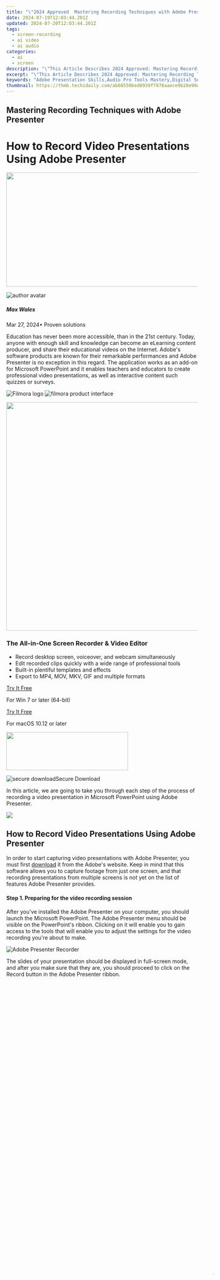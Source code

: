 ```yaml
---
title: "\"2024 Approved  Mastering Recording Techniques with Adobe Presenter\""
date: 2024-07-19T12:03:44.201Z
updated: 2024-07-20T12:03:44.201Z
tags: 
  - screen-recording
  - ai video
  - ai audio
categories: 
  - ai
  - screen
description: "\"This Article Describes 2024 Approved: Mastering Recording Techniques with Adobe Presenter\""
excerpt: "\"This Article Describes 2024 Approved: Mastering Recording Techniques with Adobe Presenter\""
keywords: "Adobe Presentation Skills,Audio Pro Tools Mastery,Digital Sound Mixing Tips,Effective Recording Methods,Advanced Presentation Tech,Professional Sound Engineering,Creative Audio Setup Guide"
thumbnail: https://thmb.techidaily.com/ab68550bed8939ff878aaece9b28e90d8b0465006aaa80a48dab2ef20ecc47cd.jpg
---
```


## Mastering Recording Techniques with Adobe Presenter

# How to Record Video Presentations Using Adobe Presenter

<!-- affiliate ads begin -->
<a href="https://aofit.pxf.io/c/5597632/1399701/16396" target="_top" id="1399701"><img src="//a.impactradius-go.com/display-ad/16396-1399701" border="0" alt="" width="960" height="300"/></a><img height="0" width="0" src="https://imp.pxf.io/i/5597632/1399701/16396" style="position:absolute;visibility:hidden;" border="0" />
<!-- affiliate ads end -->
![author avatar](https://images.wondershare.com/filmora/article-images/max-wales-author.jpg)

##### Max Wales

 Mar 27, 2024• Proven solutions

Education has never been more accessible, than in the 21st century. Today, anyone with enough skill and knowledge can become an eLearning content producer, and share their educational videos on the Internet. Adobe's software products are known for their remarkable performances and Adobe Presenter is no exception in this regard. The application works as an add-on for Microsoft PowerPoint and it enables teachers and educators to create professional video presentations, as well as interactive content such quizzes or surveys.

![Filmora logo](https://images.wondershare.com/filmora/logo_icon/wondershare-filmora-logo-horizontal.png) ![filmora product interface](https://images.wondershare.com/filmora/images/common/filmora-product-banner.png)

<!-- affiliate ads begin -->
<a href="https://unicoeye.pxf.io/c/5597632/2084399/18498" target="_top" id="2084399"><img src="//a.impactradius-go.com/display-ad/18498-2084399" border="0" alt="" width="1125" height="600"/></a><img height="0" width="0" src="https://imp.pxf.io/i/5597632/2084399/18498" style="position:absolute;visibility:hidden;" border="0" />
<!-- affiliate ads end -->
### The All-in-One Screen Recorder & Video Editor

* Record desktop screen, voiceover, and webcam simultaneously
* Edit recorded clips quickly with a wide range of professional tools
* Built-in plentiful templates and effects
* Export to MP4, MOV, MKV, GIF and multiple formats

[Try It Free](https://tools.techidaily.com/wondershare/filmora/download/)

For Win 7 or later (64-bit)

[Try It Free](https://tools.techidaily.com/wondershare/filmora/download/)

For macOS 10.12 or later

<!-- affiliate ads begin -->
<a href="https://godlikehost.sjv.io/c/5597632/1920054/21774" target="_top" id="1920054"><img src="//a.impactradius-go.com/display-ad/21774-1920054" border="0" alt="" width="320" height="100"/></a><img height="0" width="0" src="https://imp.pxf.io/i/5597632/1920054/21774" style="position:absolute;visibility:hidden;" border="0" />
<!-- affiliate ads end -->
![secure download](https://static.wondershare.com/images-filmora/images/common/securety.svg)Secure Download

In this article, we are going to take you through each step of the process of recording a video presentation in Microsoft PowerPoint using Adobe Presenter.

<!-- affiliate ads begin -->
<a href="https://shop.mondly.com/affiliate.php?ACCOUNT=ATISTUDI&AFFILIATE=108875&PATH=https%3A%2F%2Fwww.mondly.com%3FAFFILIATE%3D108875%26RESOURCE%3D%2BGeneral%2B970x90%2B"><img src="https://secure.avangate.com/images/merchant/69c418c33ec2e1a4267fa9bb77fa1428/general-970x90.gif" border="0"></a>
<!-- affiliate ads end -->
## How to Record Video Presentations Using Adobe Presenter

In order to start capturing video presentations with Adobe Presenter, you must first [download](https://www.adobe.com/products/presenter.html) it from the Adobe's website. Keep in mind that this software allows you to capture footage from just one screen, and that recording presentations from multiple screens is not yet on the list of features Adobe Presenter provides.

#### Step 1. Preparing for the video recording session

After you've installed the Adobe Presenter on your computer, you should launch the Microsoft PowerPoint. The Adobe Presenter menu should be visible on the PowerPoint's ribbon. Clicking on it will enable you to gain access to the tools that will enable you to adjust the settings for the video recording you're about to make.

![ Adobe Presenter Recorder ](https://images.wondershare.com/filmora/article-images/adobe-presenter-interface.jpg)

The slides of your presentation should be displayed in full-screen mode, and after you make sure that they are, you should proceed to click on the Record button in the Adobe Presenter ribbon.

<!-- affiliate ads begin -->
<span id="1793213">
					<video width="1080" height="1620" style="cursor:pointer"
           poster="//a.impactradius-go.com/display-clicktoplayimage/1793213.jpeg"
           onclick="if(!this.playClicked){this.play();this.setAttribute('controls',true);this.playClicked=true;}">
	   <source src="//a.impactradius-go.com/display-ad/19135-1793213">
	   <img src="//a.impactradius-go.com/display-clicktoplayimage/1793213.jpeg" style="border: none; height: 100%; width: 100%; object-fit: contain">
	</video>
	<div style="width:1080px;text-align:center"><a href="javascript:window.open(decodeURIComponent('https%3A%2F%2Ftinyland.pxf.io%2Fc%2F5597632%2F1793213%2F19135'), '_blank');void(0);">Click here</a></div>
</span>
<img height="0" width="0" src="https://imp.pxf.io/i/5597632/1793213/19135" style="position:absolute;visibility:hidden;" border="0" />
<!-- affiliate ads end -->
![ Adobe Presenter Recorder ](https://images.wondershare.com/filmora/article-images/adobe-presenter-record.jpg)

#### Step 2.Choose the type of video

Clicking on the Record button will launch the Adobe Presenter Express and you will be asked to choose between Webcam, Screen and Both options. Which option you'll choose depends on what type of video you want to create. The Webcam option records only the footage from the computer's webcam, while the Screen option captures the on-screen activities. The Both option enables you to combine Webcam and Screen recordings in a single video.

![ Adobe Presenter Recorder ](https://images.wondershare.com/filmora/article-images/adobe-presenter-record-options.jpg)

All projects you were working on recently, will be displayed in the Recent Projects menu, that is located directly below the video recording options. Clicking on the four-square icon in the Recent Projects menu enables you to import existing projects into the Adobe Presenter.

#### Step 3.Adjust the video recording settings

<!-- affiliate ads begin -->

<!-- affiliate ads end -->
![ Adobe Presenter Recorder ](https://images.wondershare.com/filmora/article-images/adobe-presenter-choose-microphone.jpg)

In the New Project window, you'll be able to easily select the camera and microphone by clicking on their icons at the bottom of the screen. If you would like to add narration to your video presentation you should use an external microphone to ensure that the audio quality meets the highest standards.

The Adobe Presenter always captures videos in HD quality, but if your computer doesn't provide support for this video resolution, the software will automatically adjust the size of the video to the highest video resolution your computer can capture.

#### Step 4. Start Recording

Click on the Play icon to start recording. Regardless of the recording mode you've selected, the session will start after three seconds. If you are recording in the Both mode, you will be able to capture the webcam feed as well as the computer's screen. Adobe Presenter allows you to place the webcam window on the left or right side of the screen, you can easily accomplish this by clicking on the blue Both icon.

During the recording session, you can pause the recording and you can resume the session whenever you want. Clicking on the Done icon will enable you to conclude the video recording session.

**Conclusion:**

One of Adobe Presenter's greatest advantages is the fact that it allows you to continue working

The Adobe Presenter is fast, powerful and so easy to use that literally anyone can learn how to make video presentations in a short period of time. We'd love to hear all about your favorite software for creation of video presentations, so feel free to share your opinions in the comments.

![author avatar](https://images.wondershare.com/filmora/article-images/max-wales-author.jpg)

Max Wales

Max Wales is a writer and a lover of all things video.

Follow @Max Wales

##### Max Wales

 Mar 27, 2024• Proven solutions

Education has never been more accessible, than in the 21st century. Today, anyone with enough skill and knowledge can become an eLearning content producer, and share their educational videos on the Internet. Adobe's software products are known for their remarkable performances and Adobe Presenter is no exception in this regard. The application works as an add-on for Microsoft PowerPoint and it enables teachers and educators to create professional video presentations, as well as interactive content such quizzes or surveys.

![Filmora logo](https://images.wondershare.com/filmora/logo_icon/wondershare-filmora-logo-horizontal.png) ![filmora product interface](https://images.wondershare.com/filmora/images/common/filmora-product-banner.png)

### The All-in-One Screen Recorder & Video Editor

* Record desktop screen, voiceover, and webcam simultaneously
* Edit recorded clips quickly with a wide range of professional tools
* Built-in plentiful templates and effects
* Export to MP4, MOV, MKV, GIF and multiple formats

[Try It Free](https://tools.techidaily.com/wondershare/filmora/download/)

For Win 7 or later (64-bit)

[Try It Free](https://tools.techidaily.com/wondershare/filmora/download/)

For macOS 10.12 or later

![secure download](https://static.wondershare.com/images-filmora/images/common/securety.svg)Secure Download

In this article, we are going to take you through each step of the process of recording a video presentation in Microsoft PowerPoint using Adobe Presenter.

## How to Record Video Presentations Using Adobe Presenter

In order to start capturing video presentations with Adobe Presenter, you must first [download](https://www.adobe.com/products/presenter.html) it from the Adobe's website. Keep in mind that this software allows you to capture footage from just one screen, and that recording presentations from multiple screens is not yet on the list of features Adobe Presenter provides.

#### Step 1. Preparing for the video recording session

After you've installed the Adobe Presenter on your computer, you should launch the Microsoft PowerPoint. The Adobe Presenter menu should be visible on the PowerPoint's ribbon. Clicking on it will enable you to gain access to the tools that will enable you to adjust the settings for the video recording you're about to make.

<!-- affiliate ads begin -->
<a href="https://ursime.pxf.io/c/5597632/2092236/16384" target="_top" id="2092236"><img src="//a.impactradius-go.com/display-ad/16384-2092236" border="0" alt="" width="1920" height="329"/></a><img height="0" width="0" src="https://imp.pxf.io/i/5597632/2092236/16384" style="position:absolute;visibility:hidden;" border="0" />
<!-- affiliate ads end -->
![ Adobe Presenter Recorder ](https://images.wondershare.com/filmora/article-images/adobe-presenter-interface.jpg)

The slides of your presentation should be displayed in full-screen mode, and after you make sure that they are, you should proceed to click on the Record button in the Adobe Presenter ribbon.

<!-- affiliate ads begin -->
<a href="https://secure.2checkout.com/order/checkout.php?PRODS=40203538&QTY=1&AFFILIATE=108875&CART=1"><img src="https://secure.avangate.com/images/merchant/cc4b82e826b52ec41c810301548e8f48/products/audio-to-text-transcription-software.png" border="0">EaseText Audio to Text Converter for Windows (Personal Edition) - An intelligent tool to transcribe & convert audio to text freely </a>
<!-- affiliate ads end -->
![ Adobe Presenter Recorder ](https://images.wondershare.com/filmora/article-images/adobe-presenter-record.jpg)

#### Step 2.Choose the type of video

Clicking on the Record button will launch the Adobe Presenter Express and you will be asked to choose between Webcam, Screen and Both options. Which option you'll choose depends on what type of video you want to create. The Webcam option records only the footage from the computer's webcam, while the Screen option captures the on-screen activities. The Both option enables you to combine Webcam and Screen recordings in a single video.

<!-- affiliate ads begin -->
<a href="https://shop.emeditor.com/order/checkout.php?PRODS=4610657&QTY=1&AFFILIATE=108875&CART=1"><img src="https://www.emeditor.com/wp-content/uploads/2024/06/emeditor_chat_ai.png" border="0">
EmEditor is a fast, lightweight, yet extensible, easy-to-use text editor, code editor, CSV editor, and large file viewer for Windows. Both native 64-bit and 32-bit builds are available, and moreover, the 64-bit includes separate builds for SSE2 (128-bit), AVX-2 (256-bit), and AVX-512 (512-bit) instruction sets. New versions support AI-assisted writing.</a>
<!-- affiliate ads end -->
![ Adobe Presenter Recorder ](https://images.wondershare.com/filmora/article-images/adobe-presenter-record-options.jpg)

All projects you were working on recently, will be displayed in the Recent Projects menu, that is located directly below the video recording options. Clicking on the four-square icon in the Recent Projects menu enables you to import existing projects into the Adobe Presenter.

#### Step 3.Adjust the video recording settings

![ Adobe Presenter Recorder ](https://images.wondershare.com/filmora/article-images/adobe-presenter-choose-microphone.jpg)

In the New Project window, you'll be able to easily select the camera and microphone by clicking on their icons at the bottom of the screen. If you would like to add narration to your video presentation you should use an external microphone to ensure that the audio quality meets the highest standards.

The Adobe Presenter always captures videos in HD quality, but if your computer doesn't provide support for this video resolution, the software will automatically adjust the size of the video to the highest video resolution your computer can capture.

#### Step 4. Start Recording

Click on the Play icon to start recording. Regardless of the recording mode you've selected, the session will start after three seconds. If you are recording in the Both mode, you will be able to capture the webcam feed as well as the computer's screen. Adobe Presenter allows you to place the webcam window on the left or right side of the screen, you can easily accomplish this by clicking on the blue Both icon.

During the recording session, you can pause the recording and you can resume the session whenever you want. Clicking on the Done icon will enable you to conclude the video recording session.

**Conclusion:**

One of Adobe Presenter's greatest advantages is the fact that it allows you to continue working

The Adobe Presenter is fast, powerful and so easy to use that literally anyone can learn how to make video presentations in a short period of time. We'd love to hear all about your favorite software for creation of video presentations, so feel free to share your opinions in the comments.

![author avatar](https://images.wondershare.com/filmora/article-images/max-wales-author.jpg)

Max Wales

Max Wales is a writer and a lover of all things video.

Follow @Max Wales

##### Max Wales

 Mar 27, 2024• Proven solutions

Education has never been more accessible, than in the 21st century. Today, anyone with enough skill and knowledge can become an eLearning content producer, and share their educational videos on the Internet. Adobe's software products are known for their remarkable performances and Adobe Presenter is no exception in this regard. The application works as an add-on for Microsoft PowerPoint and it enables teachers and educators to create professional video presentations, as well as interactive content such quizzes or surveys.

![Filmora logo](https://images.wondershare.com/filmora/logo_icon/wondershare-filmora-logo-horizontal.png) ![filmora product interface](https://images.wondershare.com/filmora/images/common/filmora-product-banner.png)

### The All-in-One Screen Recorder & Video Editor

* Record desktop screen, voiceover, and webcam simultaneously
* Edit recorded clips quickly with a wide range of professional tools
* Built-in plentiful templates and effects
* Export to MP4, MOV, MKV, GIF and multiple formats

[Try It Free](https://tools.techidaily.com/wondershare/filmora/download/)

For Win 7 or later (64-bit)

[Try It Free](https://tools.techidaily.com/wondershare/filmora/download/)

For macOS 10.12 or later

![secure download](https://static.wondershare.com/images-filmora/images/common/securety.svg)Secure Download

In this article, we are going to take you through each step of the process of recording a video presentation in Microsoft PowerPoint using Adobe Presenter.

## How to Record Video Presentations Using Adobe Presenter

In order to start capturing video presentations with Adobe Presenter, you must first [download](https://www.adobe.com/products/presenter.html) it from the Adobe's website. Keep in mind that this software allows you to capture footage from just one screen, and that recording presentations from multiple screens is not yet on the list of features Adobe Presenter provides.

#### Step 1. Preparing for the video recording session

After you've installed the Adobe Presenter on your computer, you should launch the Microsoft PowerPoint. The Adobe Presenter menu should be visible on the PowerPoint's ribbon. Clicking on it will enable you to gain access to the tools that will enable you to adjust the settings for the video recording you're about to make.

<!-- affiliate ads begin -->
<a href="https://zonlipartnershipprogram.pxf.io/c/5597632/1611407/17882" target="_top" id="1611407"><img src="//a.impactradius-go.com/display-ad/17882-1611407" border="0" alt="" width="300" height="485"/></a><img height="0" width="0" src="https://imp.pxf.io/i/5597632/1611407/17882" style="position:absolute;visibility:hidden;" border="0" />
<!-- affiliate ads end -->
![ Adobe Presenter Recorder ](https://images.wondershare.com/filmora/article-images/adobe-presenter-interface.jpg)

The slides of your presentation should be displayed in full-screen mode, and after you make sure that they are, you should proceed to click on the Record button in the Adobe Presenter ribbon.

<!-- affiliate ads begin -->
<a href="https://secure.2checkout.com/order/checkout.php?PRODS=4715391&QTY=1&AFFILIATE=108875&CART=1"><img src="https://secure.avangate.com/images/merchant/7f687767ccf20fcea1c9dc4a5adc2326/Digisigner_banner_728_x_90_color_version.png" border="0"></a>
<!-- affiliate ads end -->
![ Adobe Presenter Recorder ](https://images.wondershare.com/filmora/article-images/adobe-presenter-record.jpg)

#### Step 2.Choose the type of video

Clicking on the Record button will launch the Adobe Presenter Express and you will be asked to choose between Webcam, Screen and Both options. Which option you'll choose depends on what type of video you want to create. The Webcam option records only the footage from the computer's webcam, while the Screen option captures the on-screen activities. The Both option enables you to combine Webcam and Screen recordings in a single video.

![ Adobe Presenter Recorder ](https://images.wondershare.com/filmora/article-images/adobe-presenter-record-options.jpg)

All projects you were working on recently, will be displayed in the Recent Projects menu, that is located directly below the video recording options. Clicking on the four-square icon in the Recent Projects menu enables you to import existing projects into the Adobe Presenter.

#### Step 3.Adjust the video recording settings

![ Adobe Presenter Recorder ](https://images.wondershare.com/filmora/article-images/adobe-presenter-choose-microphone.jpg)

In the New Project window, you'll be able to easily select the camera and microphone by clicking on their icons at the bottom of the screen. If you would like to add narration to your video presentation you should use an external microphone to ensure that the audio quality meets the highest standards.

The Adobe Presenter always captures videos in HD quality, but if your computer doesn't provide support for this video resolution, the software will automatically adjust the size of the video to the highest video resolution your computer can capture.

#### Step 4. Start Recording

Click on the Play icon to start recording. Regardless of the recording mode you've selected, the session will start after three seconds. If you are recording in the Both mode, you will be able to capture the webcam feed as well as the computer's screen. Adobe Presenter allows you to place the webcam window on the left or right side of the screen, you can easily accomplish this by clicking on the blue Both icon.

During the recording session, you can pause the recording and you can resume the session whenever you want. Clicking on the Done icon will enable you to conclude the video recording session.

**Conclusion:**

One of Adobe Presenter's greatest advantages is the fact that it allows you to continue working

The Adobe Presenter is fast, powerful and so easy to use that literally anyone can learn how to make video presentations in a short period of time. We'd love to hear all about your favorite software for creation of video presentations, so feel free to share your opinions in the comments.

![author avatar](https://images.wondershare.com/filmora/article-images/max-wales-author.jpg)

Max Wales

Max Wales is a writer and a lover of all things video.

Follow @Max Wales

##### Max Wales

 Mar 27, 2024• Proven solutions

Education has never been more accessible, than in the 21st century. Today, anyone with enough skill and knowledge can become an eLearning content producer, and share their educational videos on the Internet. Adobe's software products are known for their remarkable performances and Adobe Presenter is no exception in this regard. The application works as an add-on for Microsoft PowerPoint and it enables teachers and educators to create professional video presentations, as well as interactive content such quizzes or surveys.

<!-- affiliate ads begin -->
<a href="https://secure.2checkout.com/order/checkout.php?PRODS=4726807&QTY=1&AFFILIATE=108875&CART=1"><img src="https://secure.avangate.com/images/merchant/c14a8df1e1b4d5297e9cb30cb34d5a00/products/copy_copy_power-tools-48.png" border="0">Power Tools add-on for Google Sheets, Lifetime subscription</a>
<!-- affiliate ads end -->
![Filmora logo](https://images.wondershare.com/filmora/logo_icon/wondershare-filmora-logo-horizontal.png) ![filmora product interface](https://images.wondershare.com/filmora/images/common/filmora-product-banner.png)

<!-- affiliate ads begin -->
<a href="https://purchase.swifdoo.com/order/checkout.php?PRODS=40002580&QTY=1&AFFILIATE=108875&CART=1"><img src="https://secure.avangate.com/images/merchant/8b932759a5a04ddb34bf79e3f9072e4b/products/3_Product%20box%20white-1024x1024.png" border="0">SwifDoo PDF 2-Year Plan</a>
<!-- affiliate ads end -->
### The All-in-One Screen Recorder & Video Editor

* Record desktop screen, voiceover, and webcam simultaneously
* Edit recorded clips quickly with a wide range of professional tools
* Built-in plentiful templates and effects
* Export to MP4, MOV, MKV, GIF and multiple formats

[Try It Free](https://tools.techidaily.com/wondershare/filmora/download/)

For Win 7 or later (64-bit)

[Try It Free](https://tools.techidaily.com/wondershare/filmora/download/)

For macOS 10.12 or later

<!-- affiliate ads begin -->
<a href="https://modlily.sjv.io/c/5597632/2072819/17059" target="_top" id="2072819"><img src="//a.impactradius-go.com/display-ad/17059-2072819" border="0" alt="" width="300" height="250"/></a><img height="0" width="0" src="https://imp.pxf.io/i/5597632/2072819/17059" style="position:absolute;visibility:hidden;" border="0" />
<!-- affiliate ads end -->
![secure download](https://static.wondershare.com/images-filmora/images/common/securety.svg)Secure Download

In this article, we are going to take you through each step of the process of recording a video presentation in Microsoft PowerPoint using Adobe Presenter.

## How to Record Video Presentations Using Adobe Presenter

In order to start capturing video presentations with Adobe Presenter, you must first [download](https://www.adobe.com/products/presenter.html) it from the Adobe's website. Keep in mind that this software allows you to capture footage from just one screen, and that recording presentations from multiple screens is not yet on the list of features Adobe Presenter provides.

#### Step 1. Preparing for the video recording session

After you've installed the Adobe Presenter on your computer, you should launch the Microsoft PowerPoint. The Adobe Presenter menu should be visible on the PowerPoint's ribbon. Clicking on it will enable you to gain access to the tools that will enable you to adjust the settings for the video recording you're about to make.

<!-- affiliate ads begin -->
<a href="https://printrendy.pxf.io/c/5597632/1453719/17020" target="_top" id="1453719"><img src="//a.impactradius-go.com/display-ad/17020-1453719" border="0" alt="" width="300" height="250"/></a><img height="0" width="0" src="https://imp.pxf.io/i/5597632/1453719/17020" style="position:absolute;visibility:hidden;" border="0" />
<!-- affiliate ads end -->
![ Adobe Presenter Recorder ](https://images.wondershare.com/filmora/article-images/adobe-presenter-interface.jpg)

The slides of your presentation should be displayed in full-screen mode, and after you make sure that they are, you should proceed to click on the Record button in the Adobe Presenter ribbon.

![ Adobe Presenter Recorder ](https://images.wondershare.com/filmora/article-images/adobe-presenter-record.jpg)

#### Step 2.Choose the type of video

Clicking on the Record button will launch the Adobe Presenter Express and you will be asked to choose between Webcam, Screen and Both options. Which option you'll choose depends on what type of video you want to create. The Webcam option records only the footage from the computer's webcam, while the Screen option captures the on-screen activities. The Both option enables you to combine Webcam and Screen recordings in a single video.

![ Adobe Presenter Recorder ](https://images.wondershare.com/filmora/article-images/adobe-presenter-record-options.jpg)

All projects you were working on recently, will be displayed in the Recent Projects menu, that is located directly below the video recording options. Clicking on the four-square icon in the Recent Projects menu enables you to import existing projects into the Adobe Presenter.

#### Step 3.Adjust the video recording settings

![ Adobe Presenter Recorder ](https://images.wondershare.com/filmora/article-images/adobe-presenter-choose-microphone.jpg)

In the New Project window, you'll be able to easily select the camera and microphone by clicking on their icons at the bottom of the screen. If you would like to add narration to your video presentation you should use an external microphone to ensure that the audio quality meets the highest standards.

The Adobe Presenter always captures videos in HD quality, but if your computer doesn't provide support for this video resolution, the software will automatically adjust the size of the video to the highest video resolution your computer can capture.

#### Step 4. Start Recording

Click on the Play icon to start recording. Regardless of the recording mode you've selected, the session will start after three seconds. If you are recording in the Both mode, you will be able to capture the webcam feed as well as the computer's screen. Adobe Presenter allows you to place the webcam window on the left or right side of the screen, you can easily accomplish this by clicking on the blue Both icon.

During the recording session, you can pause the recording and you can resume the session whenever you want. Clicking on the Done icon will enable you to conclude the video recording session.

**Conclusion:**

One of Adobe Presenter's greatest advantages is the fact that it allows you to continue working

The Adobe Presenter is fast, powerful and so easy to use that literally anyone can learn how to make video presentations in a short period of time. We'd love to hear all about your favorite software for creation of video presentations, so feel free to share your opinions in the comments.

![author avatar](https://images.wondershare.com/filmora/article-images/max-wales-author.jpg)

Max Wales

Max Wales is a writer and a lover of all things video.

Follow @Max Wales

<ins class="adsbygoogle"
     style="display:block"
     data-ad-format="autorelaxed"
     data-ad-client="ca-pub-7571918770474297"
     data-ad-slot="1223367746"></ins>

<ins class="adsbygoogle"
     style="display:block"
     data-ad-format="autorelaxed"
     data-ad-client="ca-pub-7571918770474297"
     data-ad-slot="1223367746"></ins>



<ins class="adsbygoogle"
     style="display:block"
     data-ad-client="ca-pub-7571918770474297"
     data-ad-slot="8358498916"
     data-ad-format="auto"
     data-full-width-responsive="true"></ins>






<span class="atpl-alsoreadstyle">Also read:</span>
<div><ul>
<li><a href="https://screen-sharing-recording.techidaily.com/new-2024-approved-windowsmac-meeting-record-skype-guide/"><u>[New] 2024 Approved  Windows/Mac Meeting Record - Skype Guide</u></a></li>
<li><a href="https://screen-sharing-recording.techidaily.com/new-blurred-background-the-beginners-guide-to-avoid-distractions/"><u>[New] Blurred Background  The Beginner's Guide to Avoid Distractions</u></a></li>
<li><a href="https://facebook-record-videos.techidaily.com/new-elevate-your-vlogging-mastering-tripod-angles-and-positions-for-2024/"><u>[New] Elevate Your Vlogging  Mastering Tripod Angles and Positions for 2024</u></a></li>
<li><a href="https://screen-sharing-recording.techidaily.com/new-elite-video-grabber-pro-windows-edition/"><u>[New] Elite Video Grabber Pro (Windows Edition)</u></a></li>
<li><a href="https://screen-sharing-recording.techidaily.com/new-gameboy-advance-mastered-android-emulator-selection/"><u>[New] GameBoy Advance Mastered  Android Emulator Selection</u></a></li>
<li><a href="https://screen-sharing-recording.techidaily.com/new-in-2024-ultimate-video-capture-toolkit/"><u>[New] In 2024, Ultimate Video Capture Toolkit</u></a></li>
<li><a href="https://screen-sharing-recording.techidaily.com/new-in-2024-unlocking-pc-capabilities-how-to-record-tv-on-windows/"><u>[New] In 2024, Unlocking PC Capabilities  How to Record TV on Windows</u></a></li>
<li><a href="https://screen-sharing-recording.techidaily.com/new-masterful-window-capturer-win11-edition/"><u>[New] Masterful Window Capturer - Win11 Edition</u></a></li>
<li><a href="https://screen-sharing-recording.techidaily.com/new-pro-video-recording-software-for-mp4-for-2024/"><u>[New] Pro Video Recording Software for MP4 for 2024</u></a></li>
<li><a href="https://screen-sharing-recording.techidaily.com/new-transform-your-live-streaming-best-practices-in-obs-studio-for-2024/"><u>[New] Transform Your Live Streaming  Best Practices in OBS Studio for 2024</u></a></li>
<li><a href="https://twitter-videos.techidaily.com/updated-2024-approved-syncing-platforms-for-video-upload/"><u>[Updated] 2024 Approved  Syncing Platforms for Video Upload</u></a></li>
<li><a href="https://screen-sharing-recording.techidaily.com/updated-2024-approved-truthful-insights-into-recordcast-functionality/"><u>[Updated] 2024 Approved  Truthful Insights Into RecordCast Functionality</u></a></li>
<li><a href="https://youtube-videos.techidaily.com/updated-carryminatis-income-evolution-with-ajey-nagar/"><u>[Updated] CarryMinati's Income Evolution with Ajey Nagar</u></a></li>
<li><a href="https://screen-sharing-recording.techidaily.com/updated-elite-battlefield-series-review-best-of-the-best-total-war-edition/"><u>[Updated] Elite Battlefield Series Review  Best of the Best (Total War Edition)</u></a></li>
<li><a href="https://screen-sharing-recording.techidaily.com/updated-essential-techniques-for-saving-and-recording-ps4-gameplay/"><u>[Updated] Essential Techniques for Saving and Recording PS4 Gameplay</u></a></li>
<li><a href="https://screen-sharing-recording.techidaily.com/updated-in-2024-preserve-precision-4-advanced-screen-recording-for-gamers/"><u>[Updated] In 2024, Preserve Precision  4 Advanced Screen Recording for Gamers</u></a></li>
<li><a href="https://screen-mirroring-recording.techidaily.com/updated-in-2024-quickcapture-for-windows-ultimate/"><u>[Updated] In 2024, QuickCapture for Windows Ultimate</u></a></li>
<li><a href="https://screen-sharing-recording.techidaily.com/updated-in-2024-the-insiders-guide-to-capturing-crisp-vr-games/"><u>[Updated] In 2024, The Insider's Guide to Capturing Crisp VR Games</u></a></li>
<li><a href="https://screen-sharing-recording.techidaily.com/updated-in-2024-video-editor-selection-guide-understanding-filmora-and-democracy-creator/"><u>[Updated] In 2024, Video Editor Selection Guide  Understanding Filmora and Democracy Creator</u></a></li>
<li><a href="https://screen-sharing-recording.techidaily.com/updated-precision-recording-a-stepwise-plan-for-pc-ios-macbooks/"><u>[Updated] Precision Recording  A Stepwise Plan for PC, iOS, MacBooks</u></a></li>
<li><a href="https://screen-sharing-recording.techidaily.com/updated-step-by-step-setting-up-your-smartphone-as-a-webcam-device-for-2024/"><u>[Updated] Step-by-Step  Setting Up Your Smartphone as a Webcam Device for 2024</u></a></li>
<li><a href="https://screen-sharing-recording.techidaily.com/2024-approved-immediate-pause-screen-capture-steps/"><u>2024 Approved  Immediate Pause Screen Capture Steps</u></a></li>
<li><a href="https://screen-sharing-recording.techidaily.com/2024-approved-insider-tips-for-documenting-your-favorite-games-on-ps4/"><u>2024 Approved  Insider Tips for Documenting Your Favorite Games on PS4</u></a></li>
<li><a href="https://screen-sharing-recording.techidaily.com/2024-approved-open-world-alternatives-to-grand-theft-adventure/"><u>2024 Approved  Open World Alternatives to Grand Theft Adventure</u></a></li>
<li><a href="https://howto.techidaily.com/authentication-error-occurred-on-poco-m6-pro-5g-here-are-10-proven-fixes-drfone-by-drfone-fix-android-problems-fix-android-problems/"><u>Authentication Error Occurred on Poco M6 Pro 5G? Here Are 10 Proven Fixes | Dr.fone</u></a></li>
<li><a href="https://screen-sharing-recording.techidaily.com/beginners-handbook-to-vimeo-footage-capture/"><u>Beginner's Handbook to Vimeo Footage Capture</u></a></li>
<li><a href="https://screen-sharing-recording.techidaily.com/capturing-the-perfect-shot-on-windows-11-and-10-ranked-a-z-for-2024/"><u>Capturing the Perfect Shot on Windows 11 & 10, Ranked A-Z for 2024</u></a></li>
<li><a href="https://screen-sharing-recording.techidaily.com/crafting-a-perfect-paradise-the-top-stardew-valley-mods-7-14-for-2024/"><u>Crafting a Perfect Paradise  The Top Stardew Valley Mods (#7-14) for 2024</u></a></li>
<li><a href="https://screen-sharing-recording.techidaily.com/discovering-screenflow-on-macos-an-expert-review/"><u>Discovering ScreenFlow on MacOS  An Expert Review</u></a></li>
<li><a href="https://screen-sharing-recording.techidaily.com/experts-guide-to-effective-webinars-for-2024/"><u>Expert's Guide to Effective Webinars for 2024</u></a></li>
<li><a href="https://screen-sharing-recording.techidaily.com/free-and-open-source-video-capturing-tools-for-2024/"><u>Free & Open Source Video Capturing Tools for 2024</u></a></li>
<li><a href="https://screen-sharing-recording.techidaily.com/heartfelt-gaming-premium-3ds-emulators-android-friendly/"><u>Heartfelt Gaming  Premium 3DS Emulators, Android-Friendly</u></a></li>
<li><a href="https://review-topics.techidaily.com/how-to-unlock-nokia-150-2023-by-drfone-android-unlock-android-unlock/"><u>How to unlock Nokia 150 (2023)</u></a></li>
<li><a href="https://android-location-track.techidaily.com/in-2024-3-solutions-to-find-your-nubia-red-magic-9-pro-current-location-of-a-mobile-number-drfone-by-drfone-virtual-android/"><u>In 2024, 3 Solutions to Find Your Nubia Red Magic 9 Pro Current Location of a Mobile Number | Dr.fone</u></a></li>
<li><a href="https://screen-sharing-recording.techidaily.com/in-2024-desktop-capture-showdown-select-between-obs-and-shadowplay/"><u>In 2024, Desktop Capture Showdown  Select Between OBS and ShadowPlay</u></a></li>
<li><a href="https://ios-unlock.techidaily.com/in-2024-how-to-unlock-apple-iphone-14-without-passcode-or-face-id-by-drfone-ios/"><u>In 2024, How to Unlock Apple iPhone 14 without Passcode or Face ID</u></a></li>
<li><a href="https://screen-sharing-recording.techidaily.com/in-2024-lenovo-laptop-a-complete-guide-to-recording-screens/"><u>In 2024, Lenovo Laptop  A Complete Guide to Recording Screens</u></a></li>
<li><a href="https://extra-support.techidaily.com/in-2024-precision-image-editing-on-iphone-with-best-apps-for-object-elimination/"><u>In 2024, Precision Image Editing on iPhone with Best Apps for Object Elimination</u></a></li>
<li><a href="https://screen-sharing-recording.techidaily.com/innovative-tech-trends-leading-online-screen-capture-apps-for-2024/"><u>Innovative Tech Trends  Leading Online Screen Capture Apps for 2024</u></a></li>
<li><a href="https://screen-sharing-recording.techidaily.com/inside-the-magic-of-io-screen-capture-technology-for-2024/"><u>Inside the Magic of IO Screen Capture Technology for 2024</u></a></li>
<li><a href="https://extra-guidance.techidaily.com/instant-inspiration-free-video-intro-kits-for-2024/"><u>Instant Inspiration - Free Video Intro Kits for 2024</u></a></li>
<li><a href="https://screen-sharing-recording.techidaily.com/navigate-with-ease-a-guide-to-effective-screen-casting-in-meet-for-2024/"><u>Navigate with Ease  A Guide to Effective Screen Casting in Meet for 2024</u></a></li>
<li><a href="https://screen-sharing-recording.techidaily.com/perfecting-your-sims-4-live-action-for-2024/"><u>Perfecting Your Sims 4 Live Action for 2024</u></a></li>
<li><a href="https://screen-sharing-recording.techidaily.com/the-ultimate-screen-recorder-a-2023-evaluation-of-camstudio/"><u>The Ultimate Screen Recorder  A 2023 Evaluation of CamStudio</u></a></li>
<li><a href="https://video-creation-software.techidaily.com/updated-elevate-your-mobile-videos-top-10-editing-apps-for-iphone-and-android-for-2024/"><u>Updated Elevate Your Mobile Videos Top 10 Editing Apps for iPhone and Android for 2024</u></a></li>
<li><a href="https://screen-sharing-recording.techidaily.com/virtual-escapades-you-cant-afford-to-miss/"><u>Virtual Escapades You Can't Afford to Miss</u></a></li>
</ul></div>
